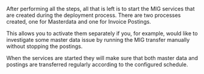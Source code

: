 After performing all the steps, all that is left is to start the MIG services that are created during the deployment process. There are two processes created, one for Masterdata and one for Invoice Postings. 

This allows you to activate them separately if you, for example, would like to investigate some master data issue by running the MIG transfer manually without stopping the postings.

When the services are started they will make sure that both master data and postings are transferred regularly according to the configured schedule.

